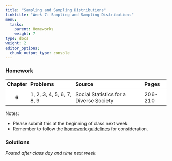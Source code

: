 ```yaml
---
title: "Sampling and Sampling Distributions"
linktitle: "Week 7: Sampling and Sampling Distributions"
menu:
  tasks:
    parent: Homeworks
    weight: 7
type: docs
weight: 2
editor_options: 
  chunk_output_type: console
---
```

<script src="/rmarkdown-libs/kePrint/kePrint.js"></script>
<link href="/rmarkdown-libs/lightable/lightable.css" rel="stylesheet" />
<script src="/rmarkdown-libs/kePrint/kePrint.js"></script>
<link href="/rmarkdown-libs/lightable/lightable.css" rel="stylesheet" />



<style>
span.boxed {
  border: 0px solid #FFFFFF;
  padding: 5px;
  color: #FFFFFF;
  background-color: #005b96;
  display: inline;
} 

table {
   margin-left: auto;
   margin-right: auto;
}

table thead th { border-bottom: 1px solid #ddd; 
}

th, td { padding: 5px; 
}

table > tbody > tr:hover > td, table > tbody > tr:hover > th {
  background-color: #ffffff;
}
</style>

### Homework


<center>
<table>
 <thead>
  <tr>
   <th style="text-align:center;background-color: #ffffff !important;vertical-align: middle !important;"> Chapter </th>
   <th style="text-align:left;background-color: #ffffff !important;vertical-align: middle !important;"> Problems </th>
   <th style="text-align:left;background-color: #ffffff !important;vertical-align: middle !important;"> Source </th>
   <th style="text-align:left;background-color: #ffffff !important;vertical-align: middle !important;"> Pages </th>
  </tr>
 </thead>
<tbody>
  <tr>
   <td style="text-align:center;font-weight: bold;background-color: #ffffff !important;vertical-align: middle !important;"> 6 </td>
   <td style="text-align:left;background-color: #ffffff !important;vertical-align: middle !important;"> 1, 2, 3, 4, 5, 6, 7, 8, 9 </td>
   <td style="text-align:left;background-color: #ffffff !important;vertical-align: middle !important;"> Social Statistics for a Diverse Society </td>
   <td style="text-align:left;background-color: #ffffff !important;vertical-align: middle !important;"> 206-210 </td>
  </tr>
</tbody>
</table>
</center>

Notes: 

- Please submit this at the beginning of class next week.
- Remember to follow the [homework guidelines](/tasks/#homeworks) for consideration.

<!--
to the Submission Portal on [ecampus](https://ecampus.wvu.edu/){target="_blank"} by 11:59 PM next Wednesday.<br>
-->


### Solutions

*Posted after class day and time next week.*

<!--
### Solutions

<details><summary>1</summary>
<p>

a. Although there are problems with the collection of data from all Americans, the census is assumed to be complete, so the mean age would be a <span class="boxed">parameter</span>.
    
b. A <span class="boxed">statistic</span> because it is estimated from a sample.
  
c. A <span class="boxed">parameter</span> because the school would have information on all its students.
  
d. A <span class="boxed">statistic</span> because it is estimated from a sample.
  
e. A <span class="boxed">parameter</span> because the school has information on all employees.

</p>
</details>

<details><summary>2</summary>
<p>

a. First, the population is not clearly defined. Are the population subscribers to the newspaper? Readers of the newspaper? Or some other set of people? Even given this uncertainty, the letters to the editor would only be a random sample of a population if, clearly, they came randomly from that population. But there is no reason to assume this to be the case. People with stronger opinions, who can write reasonably well, and who have the time to write are more likely to write the editor. Since these characteristics are not distributed randomly throughout the adult population, it is improbable that the letters are a random sample.

b. The mayor might consider forming a coalition to randomly sample landline and cell phone numbers of city residents.

</p>
</details>

<details><summary>3</summary>
<p>

a. Assuming that the population is defined as all persons shopping at that shopping mall that day of the week, she is selecting a systematic random sample. A more precise definition might limit it to all persons passing by the department store at the mall that day.

b. This is a stratified sample because voters were first grouped by county, and unless the counties have the same number of voters, it is a disproportionate stratified sample because the same number is chosen from each county. We can assume that it was a probability sample, but we are not told exactly how the 50 voters were chosen from the lists. However, assuming that the population is defined as all Americans, this sort of sampling technique would qualify as nonprobability sampling.

c. This is neither a simple random sample nor a systematic random sample. It might be thought of as a sample stratified on last name, but even then, choosing the first 20 names is not a random selection process.

d. This is not a probability sample. Instead, it is a purposive sample chosen to represent a cross section of the population in New York City.

</p>
</details>

<details><summary>4</summary>
<p>

a. There are 120 students where 57 are juniors who represent `\(57\div120 = 47.5\)`, or 47.5% of the class. This implies the probability of choosing a junior is <span class="boxed">$0.475$</span>.

b. The probability that the student will be a freshman is `\(7\div120 =\)` <span class="boxed">$0.058$</span>.

c. The proportion of seniors in the class is `\(34/120 = 0.283\)`. The proportion of sophomores is `\(22\div120 = 0.183\)`. Then the number of students to be chosen at each class level is:
<div align="center">
<div style="width: 50%; margin:0 left;text-align: left;">
<table class="table" style="width: auto !important; margin-left: auto; margin-right: auto;">
 <thead>
  <tr>
   <th style="text-align:left;"> Class Level </th>
   <th style="text-align:center;"> Calculation </th>
   <th style="text-align:center;"> Result </th>
  </tr>
 </thead>
<tbody>
  <tr>
   <td style="text-align:left;"> Freshman </td>
   <td style="text-align:center;"> 0.058(30) </td>
   <td style="text-align:center;"> 1.74 </td>
  </tr>
  <tr>
   <td style="text-align:left;"> Sophomore </td>
   <td style="text-align:center;"> 0.183(30) </td>
   <td style="text-align:center;"> 5.49 </td>
  </tr>
  <tr>
   <td style="text-align:left;"> Junior </td>
   <td style="text-align:center;"> 0.475(30) </td>
   <td style="text-align:center;"> 14.25 </td>
  </tr>
  <tr>
   <td style="text-align:left;"> Senior </td>
   <td style="text-align:center;"> 0.283(30) </td>
   <td style="text-align:center;"> 8.49 </td>
  </tr>
</tbody>
</table>
</div>
</div>
or about <span class="boxed">2 freshman</span>, <span class="boxed">5 sophomores</span>, <span class="boxed">14 juniors</span>, and <span class="boxed">8 seniors</span>.

d. For a disproportionate sample we choose the same number of students from each class level. For example, we could have <span class="boxed">5 freshman</span>, <span class="boxed">5 sophomores</span>, <span class="boxed">5 juniors</span>, and <span class="boxed">5 seniors</span>.

</p>
</details>

<details><summary>5</summary>
<p>
<div style="padding-left: 30px;">

The relationship between the standard error and the standard deviation is `\(\sigma_{\overline{Y}} =\frac{\sigma}{\sqrt{N}}\)`. Since `\(\sigma\)` is divided by `\(\sqrt{N}\)`, `\(\sigma_{\overline{Y}} =\frac{\sigma}{\sqrt{N}}\)` must always be smaller than `\(\sigma\)` barring the trivial case where `\(N = 1\)`. Theoretically, the dispersion of the mean must be less than the dispersion of the raw scores. This implies that <span class="boxed">the standard error of the mean is less than the standard deviation</span>.
</div>
</p>
</details>
      
<details><summary>6</summary>
<p>
      
<div style="padding-left: 30px;">

First note that the standard error of the mean is proportional to `\(\frac{1}{\sqrt{N}}\)`.
      </div>
        
  a. The standard error of the mean is<br><br> 
`\(\sigma_{\overline{Y}} =\frac{\sigma}{\sqrt{100}}=\frac{\sigma}{10}\)` for a sample size of 100<br><br>
          `\(\sigma_{\overline{Y}} =\frac{\sigma}{\sqrt{1600}}=\frac{\sigma}{40}\)` for a sample size of 16000<br><br>
            We compare the two by `\(\frac{40}{10} =4\)`. So `\(\sigma_{\overline{Y}} =\frac{\sigma}{\sqrt{N}}\)` <span class="boxed">is smaller by a factor of 4</span> when the sample size increases from 100 to 1600.

  b. The standard error of the mean is<br><br> 
              `\(\sigma_{\overline{Y}} =\frac{\sigma}{\sqrt{300}}\approx\frac{\sigma}{17.32}\)` for a sample size of 300<br><br>
              `\(\sigma_{\overline{Y}} =\frac{\sigma}{\sqrt{150}}\approx\frac{\sigma}{12.25}\)` for a sample size of 150<br><br>
              We compare the two by `\(\frac{17.32}{12.25} \approx 1.41\)`. So `\(\sigma_{\overline{Y}} =\frac{\sigma}{\sqrt{N}}\)` <span class="boxed">is greater by a factor of 1.41</span> when the sample size decreases from 300 to 150.
            
  c. For simplicity, assume an initial sample size of 100. We then have
            `\(\sigma_{\overline{Y}} =\frac{\sigma}{\sqrt{100}}=\frac{\sigma}{10}\)` for a sample size of 10 0<br><br>
              `\(\sigma_{\overline{Y}} =\frac{\sigma}{\sqrt{4\cdot100}}=\frac{\sigma}{20}\)` for a sample size of 4000<br><br>
We compare the two by `\(\frac{20}{10} = 2\)`. So `\(\sigma_{\overline{Y}} =\frac{\sigma}{\sqrt{N}}\)` <span class="boxed">decreases by a factor of 2</span>.
            
</p>
</details>
              
              
<details><summary>7</summary>
<p>
              
  a. Facebook ® polls are most definitely not probability samples. While many reasons exists, the two noted below are likely the most important: 
              - the *population* from which data are gathered is limited to the *friends* on one’s Facebook ® profile--and such is certainly not a representative sample from the larger population.
            - due to Facebook ® algorithms, we can’t be sure that every Facebook ® friend would have the same opportunity to see, and thus participate, in the poll.
            
  b. The population is our Facebook ® friends who come across the poll.
            
</p>
</details>
              
<details><summary>8</summary>
  
  <div style="padding-left: 30px;">

First we convert these to a vector and take the sum
  
  ```r
  military <- c(229634, 64564, 376034, 89826, 26384, 41441, 177336, 68440, 8579)
  
  total_mil <- sum(military)
  ```
  </div>
  a. The mean number of active military personnel per region in 2009 was 
      
      ```r
      mu_mil = mean(military)
      
      mu_mil
      ```
      
      ```
      ## [1] 120248.7
      ```
      or about <span class="boxed">120249</span>. The standard deviation is
      
      ```r
      sd_pop=function(x){sd(x)*sqrt((length(x)-1)/length(x))}
      
      sigma_mil = sd_pop(military)
      
      sigma_mil
      ```
      
      ```
      ## [1] 112966.1
      ```
      or about <span class="boxed">112966</span>.
  b. We can use the `sample` command to get our 10 sample means of size 3. We can use the `replcate` and `rnorm` commands in R to do this 
      
      ```r
      # replicate(size #, rnorm(#of sample means, mu, sigma))
      
      samples <- replicate(3,rnorm(10, mu_mil,sigma_mil))
      
      samples
      ```
      
      ```
      ##            [,1]       [,2]        [,3]
      ##  [1,] 105699.52   73510.34  47366.5273
      ##  [2,]  30006.16 -152541.74  67542.3456
      ##  [3,] 145093.65   90592.21 131036.4313
      ##  [4,] 129979.25  -57916.92 129541.9173
      ##  [5,] 143612.03   63349.44  58423.2653
      ##  [6,] 133048.45  105502.30 -19070.0009
      ##  [7,]  80526.49  142114.93 240017.2511
      ##  [8,] 139189.61   82385.98  12053.5580
      ##  [9,] 100133.71  184022.74 205169.9065
      ## [10,] 194136.21   84008.67   -834.3961
      ```
  c. The mean of these 10 sets of means is 
      
      ```r
      mean(samples)
      ```
      
      ```
      ## [1] 89590
      ```
      or about <span class="boxed">105428</span>. We notice that the population mean and the mean of the sampling distribution are somewhat close, a feature that we should come to expect given the fact that `\(\mu_Y = \mu_{\overline{Y}}\)`.
  d. The standard deviation of these 10 sets of means is
      
      ```r
      sd(samples)
      ```
      
      ```
      ## [1] 80685.79
      ```
      or about <span class="boxed">122991</span>.
  e. The population distribution is positively skewed and not close to normal. Since a very small sample size is used in this problem, the histogram for the samples of size 3 does not look normal. The distributions appear unimodal. The fact that the sample distribution of the means tends toward normality because of the Central Limit Theorem would become even more apparent if we took samples of size 5 or 6. To show this, look at the plots below
      <img src="/tasks/07-tasks_files/figure-html/unnamed-chunk-9-1.png" width="672" />
</p>
</details>
    
<details><summary>9</summary>
<p>
    
  a. This is not a reliable sample. The students eating lunch on Tuesday are not necessarily representative of all students at the school, and you have no way of calculating the probability of inclusion of any student. Many students might, for example, rarely eat lunch at the student union and, therefore, have no chance of being represented in your sample. The fact that you selected all the students eating lunch on Tuesday makes your selection appear to be a census of a population, but that isn’t true either unless all the students ate at the student union on Tuesday.
  
  b. This is not a reliable sample. The majority of people in attendance at the rally would probably be in support of open borders. Students against such might not have any chance of selection.
  
  c. Answers will vary, but it seems the best route would be to obtain a list of all registered students from your university’s registrar. And then employ a known sampling strategy (simple random sampling, stratified sampling, etc.) to create your sample of 10% of the student body. From there, you would reach out to each person you’ve selected via e-mail, telephone, mail, and so on and ask them to complete your survey.  
  
</p>
</details>
-->
